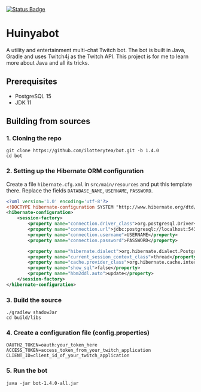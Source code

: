 [![Status Badge](https://github.com/ilotterytea/bot/actions/workflows/build.yml/badge.svg)](https://github.com/ilotterytea/bot/actions/workflows/build.yml)

# Huinyabot
A utility and entertainment multi-chat Twitch bot. The bot is built in Java, Gradle and uses Twitch4j as the Twitch API.
This project is for me to learn more about Java and all its tricks.

## Prerequisites
+ PostgreSQL 15
+ JDK 11

## Building from sources
### 1. Cloning the repo
```shell
git clone https://github.com/ilotterytea/bot.git -b 1.4.0
cd bot
```

### 2. Setting up the Hibernate ORM configuration
Create a file `hibernate.cfg.xml` in `src/main/resources` and put this template there.
Replace the fields `DATABASE_NAME`, `USERNAME`, `PASSWORD`.
```xml
<?xml version='1.0' encoding='utf-8'?>
<!DOCTYPE hibernate-configuration SYSTEM "http://www.hibernate.org/dtd/hibernate-configuration-3.0.dtd">
<hibernate-configuration>
    <session-factory>
        <property name="connection.driver_class">org.postgresql.Driver</property>
        <property name="connection.url">jdbc:postgresql://localhost:5432/DATABASE_NAME</property>
        <property name="connection.username">USERNAME</property>
        <property name="connection.password">PASSWORD</property>

        <property name="hibernate.dialect">org.hibernate.dialect.PostgreSQLDialect</property>
        <property name="current_session_context_class">thread</property>
        <property name="cache.provider_class">org.hibernate.cache.internal.NoCacheProvider</property>
        <property name="show_sql">false</property>
        <property name="hbm2ddl.auto">update</property>
    </session-factory>
</hibernate-configuration>
```

### 3. Build the source
```shell
./gradlew shadowJar
cd build/libs
```

### 4. Create a configuration file (config.properties)
```properties
OAUTH2_TOKEN=oauth:your_token_here
ACCESS_TOKEN=access_token_from_your_twitch_application
CLIENT_ID=client_id_of_your_twitch_application
``` 

### 5. Run the bot
```shell
java -jar bot-1.4.0-all.jar
```